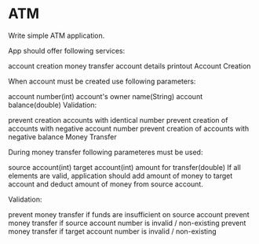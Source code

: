# ATM

Write simple ATM application.

App should offer following services:

account creation
money transfer
account details printout
Account Creation

When account must be created use following parameters:

account number(int)
account's owner name(String)
account balance(double)
Validation:

prevent creation accounts with identical number
prevent creation of accounts with negative account number
prevent creation of accounts with negative balance
Money Transfer

During money transfer following parameteres must be used:

source account(int)
target account(int)
amount for transfer(double)
If all elements are valid, application should add amount of money to target account and deduct amount of money from source account.

Validation:

prevent money transfer if funds are insufficient on source account
prevent money transfer if source account number is invalid / non-existing
prevent money transfer if target account number is invalid / non-existing
